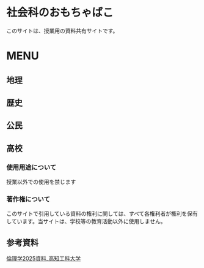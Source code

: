 # 社会科のおもちゃばこ

このサイトは、授業用の資料共有サイトです。

# MENU
## **地理**

## **歴史**

## **公民**

## **高校**


### 使用用途について
授業以外での使用を禁じます

### 著作権について
このサイトで引用している資料の権利に関しては、すべて各権利者が権利を保有しています。当サイトは、学校等の教育活動以外に使用しません。


## 参考資料
[倫理学2025資料_高知工科大学](Rinrigaku25\index.html)


